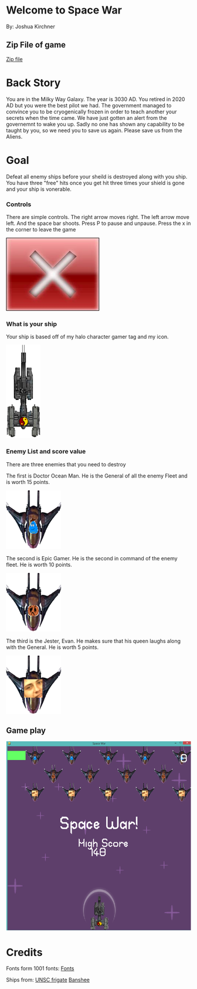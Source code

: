 # Welcome to Space War
By: Joshua Kirchner

## Zip File of game

[Zip file](https://github.com/jkirch5258/space-war/archive/master.zip)

# Back Story

You are in the Milky Way Galaxy. The year is 3030 AD. You retired in 2020 AD but you were the best pilot we had. The government managed to convince
you to be cryogenically frozen in order to teach another your secrets when the time came. We have just gotten an alert from the governemnt to wake you up.
Sadly no one has shown any capability to be taught by you, so we need you to save us again. Please save us from the Aliens.

# Goal

Defeat all enemy ships before your sheild is destroyed along with you ship.
You have three "free" hits once you get hit three times your shield is gone and your ship is vonerable.

### Controls

There are simple controls.
The right arrow moves right.
The left arrow move left.
And the space bar shoots.
Press P to pause and unpause.
Press the x in the corner to leave the game

![Close image](https://raw.githubusercontent.com/jkirch5258/space-war/master/assets/images/x.jpg)

### What is your ship

Your ship is based off of my halo character gamer tag and my icon.

![Image of C-15 Ship](https://raw.githubusercontent.com/jkirch5258/space-war/master/assets/images/C-15Ship%20(2).png)

### Enemy List and score value

There are three enemies that you need to destroy

The first is Doctor Ocean Man. He is the General of all the enemy Fleet and is worth 15 points.

![Image of Doctor Water Man](https://raw.githubusercontent.com/jkirch5258/space-war/master/assets/images/DOMship.png)

The second is Epic Gamer. He is the second in command of the enemy fleet. He is worth 10 points.

![Image of Epic Gamer](https://raw.githubusercontent.com/jkirch5258/space-war/master/assets/images/Epicgamer.png)

The third is the Jester, Evan. He makes sure that his queen laughs along with the General. He is worth 5 points.

![Image of Evan](https://raw.githubusercontent.com/jkirch5258/space-war/master/assets/images/Evans.png)


## Game play

![Game play](https://raw.githubusercontent.com/jkirch5258/space-war/master/assets/images/Game_play.png)

# Credits
Fonts form 1001 fonts:
[Fonts](https://www.1001fonts.com/sabril-font.html)

Ships from:
[UNSC frigate](https://halo.fandom.com/wiki/UNSC_frigate)
[Banshee](https://www.pinterest.com/pin/800022321282362258/)
